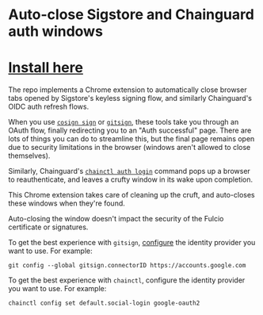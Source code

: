 # Auto-close Sigstore and Chainguard auth windows

# [Install here](https://chrome.google.com/webstore/detail/sigstore-close-post-auth/incpcifganmpehaiplhjlfphaflbkdoj)

The repo implements a Chrome extension to automatically close browser tabs opened by Sigstore's keyless signing flow, and similarly Chainguard's OIDC auth refresh flows.

When you use [`cosign sign`](https://github.com/sigstore/cosign/blob/main/doc/cosign_sign.md) or [`gitsign`](https://github.com/sigstore/gitsign/), these tools take you through an OAuth flow, finally redirecting you to an "Auth successful" page. There are lots of things you can do to streamline this, but the final page remains open due to security limitations in the browser (windows aren't allowed to close themselves).

Similarly, Chainguard's [`chainctl auth login`](https://edu.chainguard.dev/chainguard/chainctl/chainctl-docs/chainctl_auth_login/) command pops up a browser to reauthenticate, and leaves a crufty window in its wake upon completion.

This Chrome extension takes care of cleaning up the cruft, and auto-closes these windows when they're found.

Auto-closing the window doesn't impact the security of the Fulcio certificate or signatures.

To get the best experience with `gitsign`, [configure](https://github.com/sigstore/gitsign/#configuration) the identity provider you want to use. For example:

```
git config --global gitsign.connectorID https://accounts.google.com
```

To get the best experience with `chainctl`, configure the identity provider you want to use. For example:

```
chainctl config set default.social-login google-oauth2
```
